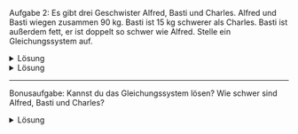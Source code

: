 Aufgabe 2: Es gibt drei Geschwister Alfred, Basti und Charles.
Alfred und Basti wiegen zusammen 90 kg. Basti ist 15 kg schwerer als Charles. Basti ist außerdem fett, er ist doppelt so schwer wie Alfred. Stelle ein Gleichungssystem auf.

<details>
<summary>Lösung</summary>
Schritt 1: Variablen definieren
$$
x_1 := Alfred
$$
$$
x_2 := Basti
$$
$$
x_3 := Charles
$$


Schritt 2: Gleichugnssystem aufstellen

Alfred und Basti wiegen zusammen 90 kg.

$$
I: x_1 + x_2 = 90
$$

Basti ist 15 kg schwerer als Charles.

$$
II:  x_2 = x_3 + 15
$$

Basti ist außerdem fett, er ist doppelt so schwer wie Alfred.

$$
III:  x_2 = 2x_1
$$
</details>


<details>
<summary>Lösung</summary>
Schritt 1: Variablen definieren

$$
x_1 := Alfred
$$
$$
x_2 := Basti
$$
$$
x_3 := Charles
$$


Schritt 2: Gleichugnssystem aufstellen

Alfred und Basti wiegen zusammen 90 kg.

$$
I: x_1 + x_2 = 90
$$

Basti ist 15 kg schwerer als Charles.

$$
II:  x_2 = x_3 + 15
$$

Basti ist außerdem fett, er ist doppelt so schwer wie Alfred.

$$
III:  x_2 = 2x_1
$$
</details>

----


Bonusaufgabe: Kannst du das Gleichungssystem lösen? Wie schwer sind Alfred, Basti und Charles?

<details>
<summary>Lösung</summary>


Es gibt verschiedene Lösungswege.
Entweder macht man es strukturiert über das Gaussverfahren ( weniger fehleranfällig und sehr empfohlen) oder man löst es chaotisch. Chaotisch würde ich es so machen: Gleichung $III$ in Gleichung $I$ einsetzen. Das Ergebnis wiederum in Gleichung $III$ und das Ergebnis schlussendlich in Gleichung $II$.

$$
x_1 = 30
$$

$$
x_2 = 60
$$

$$
x_3 = 45
$$

</details>




